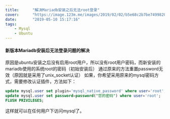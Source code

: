 ```yaml
---
title:      "解决Mariadb安装之后无法root登录"
cover:      "https://image.123m.me/images/2019/02/02/b5e68c2b7be749982056f67ab91afbb0.md.png"
date:       "2019-05-10 15:17:16"
tags:
    - Mysql
    - Ubuntu
---
```


#### 新版本Mariadb安装后无法登录问题的解决

原因是ubuntu安装之后没有启用root用户，所以没有root用户密码，而新安装的mariadb使用的系统root的密码（初始安装后）
通过原来的方法重置password无效（原因就是采用了unix_socket认证）
如果，你希望采用原来的mysql密码方式，需要修改认证插件，方法如下：

```sql
update mysql.user set plugin='mysql_native_password' where user='root';
update mysql.user set password=password("您的密码") where user='root'; 
FLUSH PRIVILEGES;
```
这样就可以在任何用户下访问mysql了。
